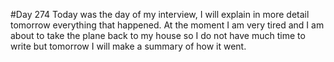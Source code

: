 #Day 274
Today was the day of my interview, I will explain in more detail tomorrow everything that happened. At the moment I am very tired and I am about to take the plane back to my house so I do not have much time to write but tomorrow I will make a summary of how it went.